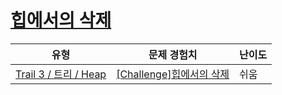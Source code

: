 # [힙에서의 삭제](https://https://en.codetree.ai/trails/complete/curated-cards/challenge-heap-deletion)

|유형|문제 경험치|난이도|
|---|---|---|
|[Trail 3 / 트리 / Heap](https://https://en.codetree.ai/trail-info/novice-high/)|[[Challenge]힙에서의 삭제](https://https://en.codetree.ai/trails/complete/curated-cards/challenge-heap-deletion/)|쉬움|


